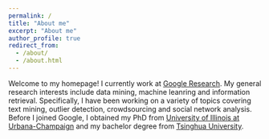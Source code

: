 ```yaml
---
permalink: /
title: "About me"
excerpt: "About me"
author_profile: true
redirect_from: 
  - /about/
  - /about.html
---
```


Welcome to my homepage! I currently work at [Google Research](https://research.google/). My general research interests include data mining, machine leanring and information retrieval. Specifically, I have been working on a variety of topics covering text mining, outlier detection, crowdsourcing and social network analysis. Before I joined Google, I obtained my PhD from [University of Illinois at Urbana-Champaign](https://illinois.edu/) and my bachelor degree from [Tsinghua University](https://www.tsinghua.edu.cn/en/index.htm).
